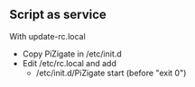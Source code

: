 ## Script as service

With update-rc.local
* Copy PiZigate in /etc/init.d
* Edit /etc/rc.local and add 
	* /etc/init.d/PiZigate start (before "exit 0") 
